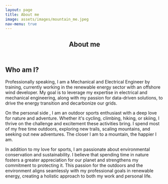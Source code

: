 ```yaml
---
layout: page
title: About me
image: assets/images/mountain_me.jpeg
nav-menu: true
---
```


<!-- Main -->
<div id="main" class="alt">

<!-- One -->
<section id="one">
	<div class="inner">
		<header class="major">
			<h1>About me</h1>
		</header>

<!-- Content -->
<h2 id="content">Who am I?</h2>
<p>Professionally speaking, I am a Mechanical and Electrical Engineer by training, currently working in the renewable energy sector with an offshore wind developer. My goal is to leverage my expertise in electrical and mechanical engineering, along with my passion for data-driven solutions, to drive the energy transition and decarbonize our grids.</p>

<p>On the personal side , I am an outdoor sports enthusiast with a deep love for nature and adventure. Whether it's cycling, climbing, hiking, or skiing, I thrive on the challenge and excitement these activities bring. I spend most of my free time outdoors, exploring new trails, scaling mountains, and seeking out new adventures. The closer I am to a mountain, the happier I am.</p>

<p>In addition to my love for sports, I am passionate about environmental conservation and sustainability. I believe that spending time in nature fosters a greater appreciation for our planet and strengthens my commitment to protecting it. This passion for the outdoors and the environment aligns seamlessly with my professional goals in renewable energy, creating a holistic approach to both my work and personal life.</p>

